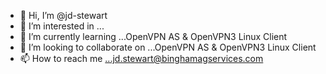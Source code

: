 - 👋 Hi, I’m @jd-stewart
- 👀 I’m interested in ...
- 🌱 I’m currently learning ...OpenVPN AS & OpenVPN3 Linux Client
- 💞️ I’m looking to collaborate on ...OpenVPN AS & OpenVPN3 Linux Client
- 📫 How to reach me ...jd.stewart@binghamagservices.com

<!---
jd-stewart/jd-stewart is a ✨ special ✨ repository because its `README.md` (this file) appears on your GitHub profile.
You can click the Preview link to take a look at your changes.
--->
